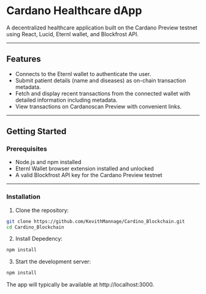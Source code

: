 # Cardano Healthcare dApp

A decentralized healthcare application built on the Cardano Preview testnet using React, Lucid, Eternl wallet, and Blockfrost API.

---

## Features

- Connects to the Eternl wallet to authenticate the user.
- Submit patient details (name and diseases) as on-chain transaction metadata.
- Fetch and display recent transactions from the connected wallet with detailed information including metadata.
- View transactions on Cardanoscan Preview with convenient links.

---

## Getting Started

### Prerequisites

- Node.js and npm installed
- Eternl Wallet browser extension installed and unlocked
- A valid Blockfrost API key for the Cardano Preview testnet

---

### Installation

1. Clone the repository:

```bash
git clone https://github.com/KevithMannage/Cardino_Blockchain.git
cd Cardino_Blockchain
  ```
2. Install Depedency:

```bash
npm install
  ```

3. Start the development server:

```bash
npm install
  ```
The app will typically be available at http://localhost:3000.
